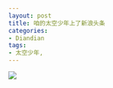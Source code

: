 ```yaml
---
layout: post
title: 咱的太空少年上了新浪头条
categories:
- Diandian
tags:
- 太空少年, 
---
```

<img src="http://m1.img.srcdd.com/farm4/d/2012/0627/10/403F74922E552A5B9CEE93488AC8860F_B500_900_500_361.PNG" />